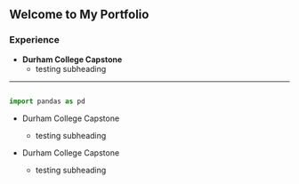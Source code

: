 ## Welcome to My Portfolio

### Experience

- **Durham College Capstone**
  - testing subheading
  
---


```py

import pandas as pd


```

  
- Durham College Capstone
  - testing subheading
  
- Durham College Capstone
  - testing subheading
